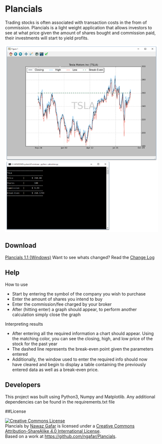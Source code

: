 # Plancials

Trading stocks is often associated with transaction costs in the from of commission. Plancials is a light weight application that allows investors to see at what price given the amount of shares bought and commission paid, their investments will start to yield profits.  

![Screenshot](https://github.com/ngafar/Plancials/blob/master/imgs/output.jpg)

## Download

[Plancials 1.1 (Windows)](https://github.com/ngafar/Plancials/blob/master/exe/Plancials%201.1.zip)
Want to see whats changed? Read the [Change Log](https://github.com/ngafar/Plancials/blob/master/exe/ChangeLog.txt)

## Help

How to use
* Start by entering the symbol of the company you wish to purchase 
* Enter the amount of shares you intend to buy
* Enter the commission/fee charged by your broker
* After (hitting enter) a graph should appear, to perform another calculation simply close the graph

Interpreting results
* After entering all the required information a chart should appear. Using the matching color, you can see the closing, high, and low price of the stock for the past year
* The dashed line represents the break-even point given the parameters  entered
* Additionally, the window used to enter the required info should now have cleared and begin to display a table containing the previously entered data as well as a break-even price. 

## Developers

This project was built using Python3, Numpy and Matplotlib. Any additional dependencies can be found in the requirements.txt file

##License 

<a rel="license" href="http://creativecommons.org/licenses/by-sa/4.0/"><img alt="Creative Commons License" style="border-width:0" src="https://i.creativecommons.org/l/by-sa/4.0/88x31.png" /></a><br /><span xmlns:dct="http://purl.org/dc/terms/" property="dct:title">Plancials</span> by <a xmlns:cc="http://creativecommons.org/ns#" href="https://github.com/ngafar/" property="cc:attributionName" rel="cc:attributionURL">Nawaz Gafar</a> is licensed under a <a rel="license" href="http://creativecommons.org/licenses/by-sa/4.0/">Creative Commons Attribution-ShareAlike 4.0 International License</a>.<br />Based on a work at <a xmlns:dct="http://purl.org/dc/terms/" href="https://github.com/ngafar/Plancials" rel="dct:source">https://github.com/ngafar/Plancials</a>.